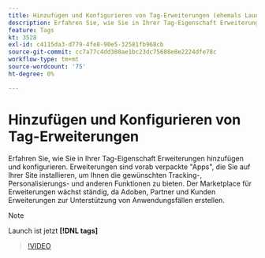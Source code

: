 ```yaml
---
title: Hinzufügen und Konfigurieren von Tag-Erweiterungen (ehemals Launch-Erweiterungen)
description: Erfahren Sie, wie Sie in Ihrer Tag-Eigenschaft Erweiterungen hinzufügen und konfigurieren.
feature: Tags
kt: 3528
exl-id: c4115da3-d779-4fe8-90e5-32581fb968cb
source-git-commit: cc7a77c4dd380ae1bc23dc75608e8e2224dfe78c
workflow-type: tm+mt
source-wordcount: '75'
ht-degree: 0%

---
```


# Hinzufügen und Konfigurieren von Tag-Erweiterungen

Erfahren Sie, wie Sie in Ihrer Tag-Eigenschaft Erweiterungen hinzufügen und konfigurieren. Erweiterungen sind vorab verpackte &quot;Apps&quot;, die Sie auf Ihrer Site installieren, um Ihnen die gewünschten Tracking-, Personalisierungs- und anderen Funktionen zu bieten. Der Marketplace für Erweiterungen wächst ständig, da Adoben, Partner und Kunden Erweiterungen zur Unterstützung von Anwendungsfällen erstellen.

>[!NOTE]
>
> Launch ist jetzt **[!DNL tags]**

>[!VIDEO](https://video.tv.adobe.com/v/28732/?quality=12&learn=on)
